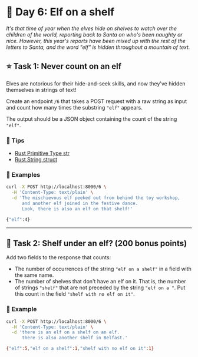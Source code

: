 # 🎄 Day 6: Elf on a shelf

*It's that time of year when the elves hide on shelves to watch over the children of the world, reporting back to Santa on who's been naughty or nice. However, this year's reports have been mixed up with the rest of the letters to Santa, and the word "elf" is hidden throughout a mountain of text.*

## ⭐ Task 1: Never count on an elf

Elves are notorious for their hide-and-seek skills,
and now they've hidden themselves in strings of text!

Create an endpoint `/6` that takes a POST request with a raw string as input and count how many times the substring `"elf"` appears.

The output should be a JSON object containing the count of the string `"elf"`.

### 🔔 Tips

- [Rust Primitive Type str](https://doc.rust-lang.org/std/primitive.str.html)
- [Rust String struct](https://doc.rust-lang.org/std/string/struct.String.html)

### 💠 Examples

```bash
curl -X POST http://localhost:8000/6 \
  -H 'Content-Type: text/plain' \
  -d 'The mischievous elf peeked out from behind the toy workshop,
      and another elf joined in the festive dance.
      Look, there is also an elf on that shelf!'

{"elf":4}
```

---

## 🎁 Task 2: Shelf under an elf? (200 bonus points)

Add two fields to the response that counts:

- The number of occurrences of the string `"elf on a shelf"` in a field with the same name.
- The number of shelves that don't have an elf on it. That is, the number of strings `"shelf"` that are not preceded by the string `"elf on a "`. Put this count in the field `"shelf with no elf on it"`.

### 💠 Example

```bash
curl -X POST http://localhost:8000/6 \
  -H 'Content-Type: text/plain' \
  -d 'there is an elf on a shelf on an elf.
      there is also another shelf in Belfast.'

{"elf":5,"elf on a shelf":1,"shelf with no elf on it":1}
```
